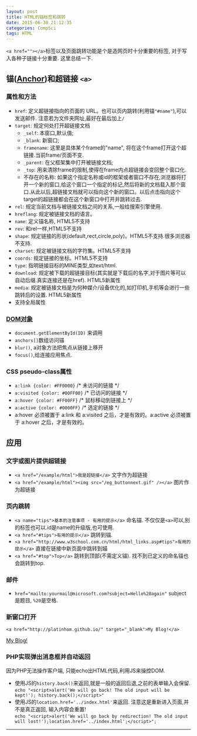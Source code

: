 ```yaml
---
layout: post
title: HTML的锚标签和跳转
date: 2015-06-30 21:12:35
categories: CompSci
tags: HTML
---
```


`<a href=""></a>`标签以及页面跳转功能是个是造网页时十分重要的标签, 对于写入各种子链接十分重要. 这里总结一下.

## 锚([Anchor](http://www.w3school.com.cn/tags/tag_a.asp))和超链接 `<a>`

### 属性和方法

- `href`: 定义超链接指向的页面的 URL。也可以页内跳转(利用锚`"#name"`),可以发送邮件. 注意若为文件夹网址,最好在最后加上`/`
- `target`: 规定何处打开超链接文档 
	- `_self`: 本窗口,默认值; 
	- `_blank`: 新窗口; 
	- `framename`: 这里是具体某个frame的"name", 将在这个frame打开这个超链接.当前frame/页面不变.
	- `_parent`: 在父框架集中打开被链接文档;  
	- `_top`: 用来清除frame的限制,使得在frame内点超链接会变回整个窗口化.
	- 不存在的名称: 如果这个指定名称或id的框架或者窗口不存在,浏览器将打开一个新的窗口,给这个窗口一个指定的标记,然后将新的文档载入那个窗口.从此以后,超链接文档就可以指向这个新的窗口。以后点击指向这个target的超链接都会在这个新窗口中打开并跳转过去.
- `rel`: 规定当前文档与被链接文档之间的关系,一般给搜索引擎使用.
- `hreflang`: 规定被链接文档的语言。
- `name`: 定义锚名称, HTML5不支持
- `rev`: 和rel一样,HTML5不支持
- `shape`: 规定链接的形状(default,rect,circle,poly)。HTML5不支持.很多浏览器不支持.
- `charset`: 规定被链接文档的字符集。HTML5不支持
- `coords`: 规定链接的坐标。HTML5不支持
- `type`: 指明链接目标的MINE类型,如text/html.
- `download`: 规定被下载的超链接目标(其实就是下载后的名字,对于图片等可以自动后缀.真实连接还是在href). HTML5新属性
- `media`: 规定被链接文档是为何种媒介/设备优化的,如打印机,手机等会进行一些跳转后的设置. HTML5新属性
- 支持全局属性

### [DOM对象](http://www.w3school.com.cn/jsref/dom_obj_anchor.asp)

- `document.getElementById(ID)` 来调用
- `anchors[]`数组访问锚
- `blur()`, a对象方法把焦点从链接上移开
- `focus()`,给连接应用焦点.


### CSS pseudo-class属性

- `a:link {color: #FF0000}`		/* 未访问的链接 */
- `a:visited {color: #00FF00}`	/* 已访问的链接 */
- `a:hover {color: #FF00FF}`	/* 鼠标移动到链接上 */
- `a:active {color: #0000FF}`	/* 选定的链接 */
- a:hover 必须被置于 a:link 和 a:visited 之后，才是有效的。a:active 必须被置于 a:hover 之后，才是有效的。

## 应用

### 文字或图片提供超链接

- `<a href="/example/html">我是超链接</a>`  文字作为超链接
- `<a href="/example/html"><img src="/eg_buttonnext.gif" /></a>` 图片作为超链接

### 页内跳转

- `<a name="tips">基本的注意事项 - 有用的提示</a>` 命名锚. 不仅仅是`<a>`可以,别的标签也可以.id是name的升级版,也可使用.
- `<a href="#tips">有用的提示</a>` 跳转到锚.
- `<a href="http://www.w3school.com.cn/html/html_links.asp#tips">有用的提示</a>` 直接在链接中新页面中跳转到媌
- `<a href="#top">Top</a>` 跳转到顶部(不需定义锚). 找不到已定义的命名锚也会跳转到top.

### 邮件

- `href="mailto:yourmail@microsoft.com?subject=Hello%20again"` subject是题目, `%20`是空格.

### 新窗口打开

`<a href="http://platinhom.github.io/" target="_blank">My Blog!</a>`

<a href="http://platinhom.github.io/" target="_blank">My Blog!</a>

### PHP实现弹出消息框并自动返回
因为PHP无法操作客户端, 只能echo出HTML代码,利用JS来操控DOM.

- 使用JS的`history.back()`来返回,就是一般的返回后退,之前的表单输入会保留.  
`echo "<script>alert('We will go back! The old input will be kept!'); history.back();</script>"`
- 使用JS的`location.href='../index.html'`来返回. 注意这是重新进入页面,并不是真正返回, 输入内容会重置!  
`echo "<script>alert('We will go back by redirection! The old input will lost!');location.href='../index.html';</script>";`

---
